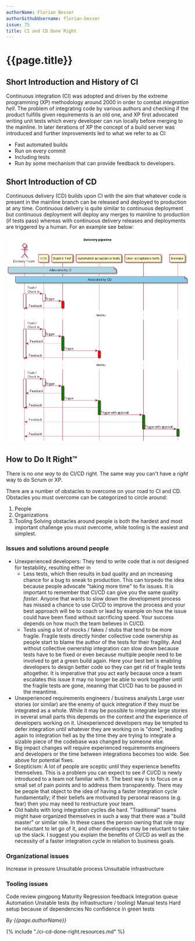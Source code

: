 ```yaml
---
authorName: Florian Besser
authorGithubUsername: florian-besser
issue: 75
title: CI and CD Done Right
---
```

# {{page.title}}

## Short Introduction and History of CI

Continuous integration (CI) was adopted and driven by the extreme programming (XP) methodology around 2000 in order to combat _integration hell_. The problem of integrating code by various authors and checking if the product fulfills given requirements is an old one, and XP first advocated writing unit tests which every developer can run locally before merging to the mainline. In later iterations of XP the concept of a build server was introduced and further improvements led to what we refer to as CI:
* Fast automated builds
* Run on every commit
* Including tests
* Run by some mechanism that can provide feedback to developers.

## Short Introduction of CD

Continuous delivery (CD) builds upon CI with the aim that whatever code is present in the mainline branch can be released and deployed to production at any time. Continuous delivery is quite similar to continuous deployment but continuous deployment will deploy any merges to mainline to production (if tests pass) whereas with continuous delivery releases and deployments are triggered by a human. For an example see below:

![Example delivery pipeline](./ci-c-done-right/delivery-pipeline.png)

## How to Do It Right™

There is no _one way_ to do CI/CD right. The same way you can't have a _right_ way to do Scrum or XP.

There are a number of obstacles to overcome on your road to CI and CD. Obstacles you must overcome can be categorized to circle around:
1. People
2. Organizations
3. Tooling
Solving obstacles around people is both the hardest and most important challenge you must overcome, while tooling is the easiest and simplest. 

### Issues and solutions around people

* Unexperienced developers: They tend to write code that is not designed for testability, resulting either in 
  * Less tests, which then results in bad quality and an increasing chance for a bug to sneak to production. This can torpedo the idea because people advocate "taking more time" to fix issues. It is important to remember that CI/CD can give you the same quality _faster_. Anyone that wants to slow down the development process has missed a chance to use CI/CD to improve the process and your best approach will be to coach or lead by example on how the issue could have been fixed without sacrificing speed. Your success depends on how much the team believes in CI/CD.
  * Tests using a lot of mocks / fakes / stubs that tend to be more fragile. Fragile tests directly hinder collective code ownership as people start to blame the author of the tests for their fragility. And without collective ownership integration can slow down because tests have to be fixed or even because multiple people need to be involved to get a green build again. Here your best bet is enabling developers to design better code so they can get rid of fragile tests altogether. It is imperative that you act early because once a team escalates this issue it may no longer be able to work together until the fragile tests are gone, meaning that CI/CD has to be paused in the meantime.
* Unexperienced requirements engineers / business analysts
Large user stories (or similar) are the enemy of quick integration if they must be integrated as a whole. While it may be possible to integrate large stories in several small parts this depends on the context and the experience of developers working on it. Unexperienced developers may be tempted to defer integration until whatever they are working on is "done", leading again to integration hell as by the time they are trying to integrate a sizable piece of the codebase was changed by someone else.
* Big impact changes will require experienced requirements engineers and developers or the time between integrations becomes too wide. See above for potential fixes.
* Scepticism: A lot of people are sceptic until they experience benefits themselves. This is a problem you can expect to see if CI/CD is newly introduced to a team not familiar with it. The best way is to focus on a small set of pain points and to address them transparently. There may be people that object to the idea of having a faster integration cycle fundamentally; if their beliefs are motivated by personal reasons (e.g. fear) then you may need to restructure your team.
* Old habits with long integration cycles die hard. "Traditional" teams might have organized themselves in such a way that there was a "build master" or similar role. In these cases the person owning that role may be reluctant to let go of it, and other developers may be reluctant to take up the slack. I suggest you explain the benefits of CI/CD as well as the necessity of a faster integration cycle in relation to business goals.

### Organizational issues

Increase in pressure
Unsuitable process
Unsuitable infrastructure

### Tooling issues

Code review pingpong
Maturity
Regression feedback
Integration queue
Automation
Unstable tests (by infrastructure / tooling)
Manual tests
Hard setup because of dependencies
No confidence in green tests

*By {{page.authorName}}*

{% include "./ci-cd-done-right.resources.md" %}